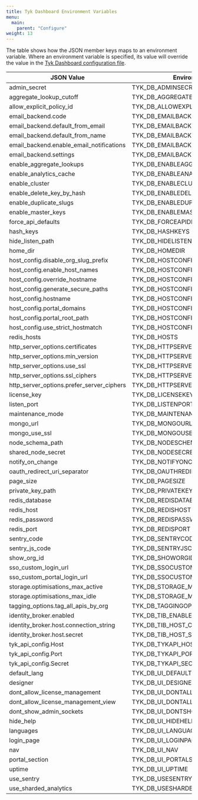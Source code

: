 ```yaml
---
title: Tyk Dashboard Environment Variables
menu:
  main:
    parent: "Configure"
weight: 13
---
```


The table shows how the JSON member keys maps to an environment variable. Where an environment variable is specified, its value will override the value in the [Tyk Dashboard configuration file](/docs/configure/tyk-dashboard-configuration-options/).

| JSON Value                               | Environment Variable Name                    |
|------------------------------------------|----------------------------------------------|
| admin_secret                             | TYK_DB_ADMINSECRET                           |
| aggregate_lookup_cutoff                  | TYK_DB_AGGREGATELOOKUPCUTOFF                 |
| allow_explicit_policy_id                 | TYK_DB_ALLOWEXPLICITPOLICYID                 |
| email_backend.code                       | TYK_DB_EMAILBACKEND_CODE                     |
| email_backend.default_from_email         | TYK_DB_EMAILBACKEND_DEFAULTFROMEMAIL         |
| email_backend.default_from_name          | TYK_DB_EMAILBACKEND_DEFAULTFROMNAME          |
| email_backend.enable_email_notifications | TYK_DB_EMAILBACKEND_ENABLEEMAILNOTIFICATIONS |
| email_backend.settings                   | TYK_DB_EMAILBACKEND_SETTINGS                 |
| enable_aggregate_lookups                 | TYK_DB_ENABLEAGGREGATELOOKUPS                |
| enable_analytics_cache                   | TYK_DB_ENABLEANALYTICSCACHE                  |
| enable_cluster                           | TYK_DB_ENABLECLUSTER                         |
| enable_delete_key_by_hash                | TYK_DB_ENABLEDELETEKEYBYHASH                 |
| enable_duplicate_slugs                   | TYK_DB_ENABLEDUPLICATESLUGS                  |
| enable_master_keys                       | TYK_DB_ENABLEMASTERKEYS                      |
| force_api_defaults                       | TYK_DB_FORCEAPIDEFAULTS                      |
| hash_keys                                | TYK_DB_HASHKEYS                              |
| hide_listen_path                         | TYK_DB_HIDELISTENPATH                        |
| home_dir                                 | TYK_DB_HOMEDIR                               |
| host_config.disable_org_slug_prefix      | TYK_DB_HOSTCONFIG_DISABLEORGSLUGPREFIX       |
| host_config.enable_host_names            | TYK_DB_HOSTCONFIG_ENABLEHOSTNAMES            |
| host_config.override_hostname            | TYK_DB_HOSTCONFIG_GATEWAYHOSTNAME            |
| host_config.generate_secure_paths        | TYK_DB_HOSTCONFIG_GENERATEHTTPS              |
| host_config.hostname                     | TYK_DB_HOSTCONFIG_HOSTNAME                   |
| host_config.portal_domains               | TYK_DB_HOSTCONFIG_PORTALDOMAINS              |
| host_config.portal_root_path             | TYK_DB_HOSTCONFIG_PORTALROOTPATH             |
| host_config.use_strict_hostmatch         | TYK_DB_HOSTCONFIG_USESTRICT                  |
| redis_hosts                              | TYK_DB_HOSTS                                 |
| http_server_options.certificates         | TYK_DB_HTTPSERVEROPTIONS_CERTIFICATES        |
| http_server_options.min_version          | TYK_DB_HTTPSERVEROPTIONS_MINVERSION          |
| http_server_options.use_ssl              | TYK_DB_HTTPSERVEROPTIONS_USESSL              |
| http_server_options.ssl_ciphers          | TYK_DB_HTTPSERVEROPTIONS_SSLCIPHERS          |
| http_server_options.prefer_server_ciphers| TYK_DB_HTTPSERVEROPTIONS_PREFERSERVERCIPHERS |
| license_key                              | TYK_DB_LICENSEKEY                            |
| listen_port                              | TYK_DB_LISTENPORT                            |
| maintenance_mode                         | TYK_DB_MAINTENANCEMODE                       |
| mongo_url                                | TYK_DB_MONGOURL                              |
| mongo_use_ssl                            | TYK_DB_MONGOUSESSL                           |
| node_schema_path                         | TYK_DB_NODESCHEMADIR                         |
| shared_node_secret                       | TYK_DB_NODESECRET                            |
| notify_on_change                         | TYK_DB_NOTIFYONCHANGE                        |
| oauth_redirect_uri_separator             | TYK_DB_OAUTHREDIRECTURISEPARATOR             |
| page_size                                | TYK_DB_PAGESIZE                              |
| private_key_path                         | TYK_DB_PRIVATEKEYPATH                        |
| redis_database                           | TYK_DB_REDISDATABASE                         |
| redis_host                               | TYK_DB_REDISHOST                             |
| redis_password                           | TYK_DB_REDISPASSWORD                         |
| redis_port                               | TYK_DB_REDISPORT                             |
| sentry_code                              | TYK_DB_SENTRYCODE                            |
| sentry_js_code                           | TYK_DB_SENTRYJSCODE                          |
| show_org_id                              | TYK_DB_SHOWORGID                             |
| sso_custom_login_url                     | TYK_DB_SSOCUSTOMLOGINURL                     |
| sso_custom_portal_login_url              | TYK_DB_SSOCUSTOMPORTALLOGINURL               |
| storage.optimisations_max_active         | TYK_DB_STORAGE_MAXACTIVE                     |
| storage.optimisations_max_idle           | TYK_DB_STORAGE_MAXIDLE                       |
| tagging_options.tag_all_apis_by_org      | TYK_DB_TAGGINGOPTIONS_TAGALLAPISBYORG        |
| identity_broker.enabled                  | TYK_DB_TIB_ENABLED                           |
| identity_broker.host.connection_string   | TYK_DB_TIB_HOST_CONNECTIONSTRING             |
| identity_broker.host.secret              | TYK_DB_TIB_HOST_SECRET                       |
| tyk_api_config.Host                      | TYK_DB_TYKAPI_HOST                           |
| tyk_api_config.Port                      | TYK_DB_TYKAPI_PORT                           |
| tyk_api_config.Secret                    | TYK_DB_TYKAPI_SECRET                         |
| default_lang                             | TYK_DB_UI_DEFAULTLANG                        |
| designer                                 | TYK_DB_UI_DESIGNER                           |
| dont_allow_license_management            | TYK_DB_UI_DONTALLOWLICENSEMANAGEMENT         |
| dont_allow_license_management_view       | TYK_DB_UI_DONTALLOWLICENSEMANAGEMENTVIEW     |
| dont_show_admin_sockets                  | TYK_DB_UI_DONTSHOWADMINSOCKETMESSAGES        |
| hide_help                                | TYK_DB_UI_HIDEHELP                           |
| languages                                | TYK_DB_UI_LANGUAGES                          |
| login_page                               | TYK_DB_UI_LOGINPAGE                          |
| nav                                      | TYK_DB_UI_NAV                                |
| portal_section                           | TYK_DB_UI_PORTALSECTION                      |
| uptime                                   | TYK_DB_UI_UPTIME                             |
| use_sentry                               | TYK_DB_USESENTRY                             |
| use_sharded_analytics                    | TYK_DB_USESHARDEDANLAYTICS                   |
